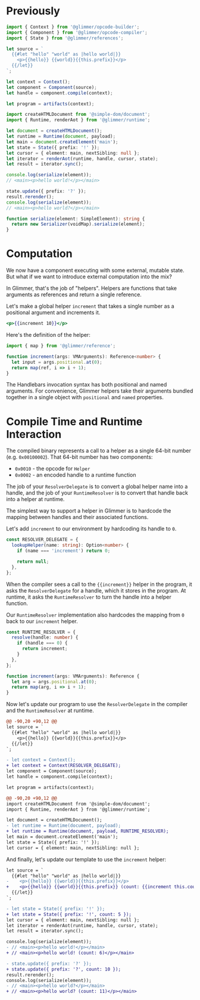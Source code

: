 # Previously

```ts
import { Context } from '@glimmer/opcode-builder';
import { Component } from '@glimmer/opcode-compiler';
import { State } from '@glimmer/references';

let source = `
  {{#let "hello" "world" as |hello world|}}
    <p>{{hello}} {{world}}{{this.prefix}}</p>
  {{/let}}
`;

let context = Context();
let component = Component(source);
let handle = component.compile(context);

let program = artifacts(context);

import createHTMLDocument from '@simple-dom/document';
import { Runtime, renderAot } from '@glimmer/runtime';

let document = createHTMLDocument();
let runtime = Runtime(document, payload);
let main = document.createElement('main');
let state = State({ prefix: '!' });
let cursor = { element: main, nextSibling: null };
let iterator = renderAot(runtime, handle, cursor, state);
let result = iterator.sync();

console.log(serialize(element));
// <main><p>hello world!</p></main>

state.update({ prefix: '?' });
result.rerender();
console.log(serialize(element));
// <main><p>hello world?</p></main>

function serialize(element: SimpleElement): string {
  return new Serializer(voidMap).serialize(element);
}
```

# Computation

We now have a component executing with some external, mutable state. But what if we want to introduce external computation into the mix?

In Glimmer, that's the job of "helpers". Helpers are functions that take arguments as references and return a single reference.

Let's make a global helper `increment` that takes a single number as a positional argument and increments it.

```hbs
<p>{{increment 10}}</p>
```

Here's the definition of the helper:

```ts
import { map } from '@glimmer/reference';

function increment(args: VMArguments): Reference<number> {
  let input = args.positional.at(0);
  return map(ref, i => i + 1);
}
```

The Handlebars invocation syntax has both positional and named arguments. For convenience, Glimmer helpers take their arguments bundled together in a single object with `positional` and `named` properties.

# Compile Time and Runtime Interaction

The compiled binary represents a call to a helper as a single 64-bit number (e.g. `0x00100002`). That 64-bit number has two components:

- `0x0010` - the opcode for `Helper`
- `0x0002` - an encoded handle to a runtime function

The job of your `ResolverDelegate` is to convert a global helper name into a handle, and the job of your `RuntimeResolver` is to convert that handle back into a helper at runtime.

The simplest way to support a helper in Glimmer is to hardcode the mapping between handles and their associated functions.

Let's add `increment` to our environment by hardcoding its handle to `0`.

```ts
const RESOLVER_DELEGATE = {
  lookupHelper(name: string): Option<number> {
    if (name === 'increment') return 0;

    return null;
  },
};
```

When the compiler sees a call to the `{{increment}}` helper in the program, it asks the `ResolverDelegate` for a handle, which it stores in the program. At runtime, it asks the `RuntimeResolver` to turn the handle into a helper function.

Our `RuntimeResolver` implementation also hardcodes the mapping from `0` back to our `increment` helper.

```ts
const RUNTIME_RESOLVER = {
  resolve(handle: number) {
    if (handle === 0) {
      return increment;
    }
  },
};

function increment(args: VMArguments): Reference {
  let arg = args.positional.at(0);
  return map(arg, i => i + 1);
}
```

Now let's update our program to use the `ResolverDelegate` in the compiler and the `RuntimeResolver` at runtime.

```diff
@@ -90,20 +90,12 @@
let source = `
  {{#let "hello" "world" as |hello world|}}
    <p>{{hello}} {{world}}{{this.prefix}}</p>
  {{/let}}
`;

- let context = Context();
+ let context = Context(RESOLVER_DELEGATE);
let component = Component(source);
let handle = component.compile(context);

let program = artifacts(context);
```

```diff
@@ -90,20 +90,12 @@
import createHTMLDocument from '@simple-dom/document';
import { Runtime, renderAot } from '@glimmer/runtime';

let document = createHTMLDocument();
- let runtime = Runtime(document, payload);
+ let runtime = Runtime(document, payload, RUNTIME_RESOLVER);
let main = document.createElement('main');
let state = State({ prefix: '!' });
let cursor = { element: main, nextSibling: null };
```

And finally, let's update our template to use the `increment` helper:

```diff
let source = `
  {{#let "hello" "world" as |hello world|}}
-    <p>{{hello}} {{world}}{{this.prefix}}</p>
+    <p>{{hello}} {{world}}{{this.prefix}} (count: {{increment this.count}})</p>
  {{/let}}
`;
```

```diff
- let state = State({ prefix: '!' });
+ let state = State({ prefix: '!', count: 5 });
let cursor = { element: main, nextSibling: null };
let iterator = renderAot(runtime, handle, cursor, state);
let result = iterator.sync();

console.log(serialize(element));
- // <main><p>hello world!</p></main>
+ // <main><p>hello world! (count: 6)</p></main>

- state.update({ prefix: '?' });
+ state.update({ prefix: '?', count: 10 });
result.rerender();
console.log(serialize(element));
- // <main><p>hello world?</p></main>
+ // <main><p>hello world? (count: 11)</p></main>
```
